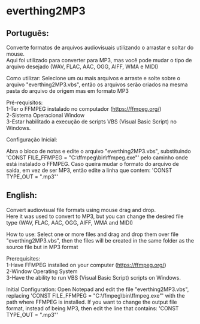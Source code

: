 # everthing2MP3
Português:
------------------
Converte formatos de arquivos audiovisuais utilizando o arrastar e soltar do mouse.  
Aqui foi utilizado para converter para MP3, mas você pode mudar o tipo de arquivo desejado (WAV, FLAC, AAC, OGG, AIFF, WMA e MIDI)

Como utilizar:
Selecione um ou mais arquivos e arraste e solte sobre o arquivo "everthing2MP3.vbs", então os arquivos serão criados na mesma pasta do arquivo de origem mas em formato MP3

Pré-requisitos:  
1-Ter o FFMPEG instalado no computador (https://ffmpeg.org/)  
2-Sistema Operacional Window  
3-Estar habilitado a execução de scripts VBS (Visual Basic Script) no Windows.

Configuração Inicial:

Abra o bloco de notas e edite o arquivo "everthing2MP3.vbs", substituindo 
'CONST FILE_FFMPEG = "C:\ffmpeg\bin\ffmpeg.exe"' pelo caminho onde está instalado o FFMPEG.
Caso queira mudar o formato do arquivo de saída, em vez de ser MP3, então edite a linha que contem: 
'CONST TYPE_OUT = ".mp3"'

English:
------------------
Convert audiovisual file formats using mouse drag and drop.  
Here it was used to convert to MP3, but you can change the desired file type (WAV, FLAC, AAC, OGG, AIFF, WMA and MIDI)

How to use:
Select one or more files and drag and drop them over file "everthing2MP3.vbs", then the files will be created in the same folder as the source file but in MP3 format

Prerequisites:  
1-Have FFMPEG installed on your computer (https://ffmpeg.org/)  
2-Window Operating System  
3-Have the ability to run VBS (Visual Basic Script) scripts on Windows.  

Initial Configuration:
Open Notepad and edit the file "everthing2MP3.vbs", replacing 
'CONST FILE_FFMPEG = "C:\ffmpeg\bin\ffmpeg.exe"' with the path where FFMPEG is installed.
If you want to change the output file format, instead of being MP3, then edit the line that contains:
'CONST TYPE_OUT = ".mp3"'
